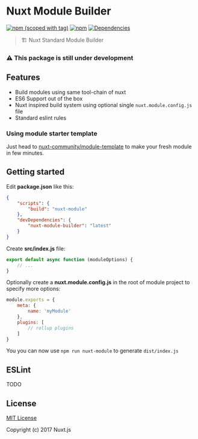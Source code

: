 # Nuxt Module Builder
[![npm (scoped with tag)](https://img.shields.io/npm/v/nuxt-module-builder/latest.svg?style=flat-square)](https://npmjs.com/package/nuxt-module-builder)
[![npm](https://img.shields.io/npm/dt/nuxt-module-builder.svg?style=flat-square)](https://npmjs.com/package/nuxt-module-builder)
[![Dependencies](https://david-dm.org/nuxt/module-builder/status.svg?style=flat-square)](https://david-dm.org/nuxt/module-builder)
   

> 🏗️ Nuxt Standard Module Builder

### ⚠️ This package is still under development

## Features
- Build modules using same tool-chain of nuxt
- ES6 Support out of the box
- Nuxt inspired build system using optional single `nuxt.module.config.js` file
- Standard eslint rules

### Using module starter template
Just head to [nuxt-community/module-template](https://github.com/nuxt-community/module-template)
to make your fresh module in few minutes.

## Getting started

Edit **package.json** like this:

```json
{
    "scripts": {
        "build": "nuxt-module"
    },
    "devDependencies": {
        "nuxt-module-builder": "latest"
    }
}
```

Create **src/index.js** file:

```js
export default async function (moduleOptions) {
    // ...
}
```

Optionally create a **nuxt.module.config.js** in the root of module project to specify more options:

```js
module.exports = {
    meta: {
        name: 'myModule'
    },
    plugins: [
        // rollup plugins
    ]
}
```

You you can now use `npm run nuxt-module` to generate `dist/index.js`

## ESLint
TODO

## License

[MIT License](./LICENSE)

Copyright (c) 2017 Nuxt.js